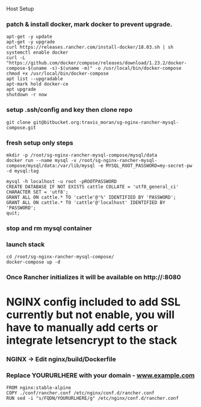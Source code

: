 Host Setup

### patch & install docker, mark docker to prevent upgrade.
```
apt-get -y update
apt-get -y upgrade
curl https://releases.rancher.com/install-docker/18.03.sh | sh
systemctl enable docker
curl -L "https://github.com/docker/compose/releases/download/1.23.2/docker-compose-$(uname -s)-$(uname -m)" -o /usr/local/bin/docker-compose
chmod +x /usr/local/bin/docker-compose
apt list --upgradable
apt-mark hold docker-ce
apt upgrade
shutdown -r now
```

### setup .ssh/config and key then clone repo
```
git clone git@bitbucket.org:travis_moran/sg-nginx-rancher-mysql-compose.git
```

### fresh setup only steps
```
mkdir -p /root/sg-nginx-rancher-mysql-compose/mysql/data
docker run --name mysql -v /root/sg-nginx-rancher-mysql-compose/mysql/data:/var/lib/mysql -e MYSQL_ROOT_PASSWORD=my-secret-pw -d mysql:tag

mysql -h localhost -u root -pROOTPASSWORD 
CREATE DATABASE IF NOT EXISTS cattle COLLATE = 'utf8_general_ci' CHARACTER SET = 'utf8';
GRANT ALL ON cattle.* TO 'cattle'@'%' IDENTIFIED BY 'PASSWORD';
GRANT ALL ON cattle.* TO 'cattle'@'localhost' IDENTIFIED BY 'PASSWORD';
quit;
```

### stop and rm mysql container

### launch stack
```
cd /root/sg-nginx-rancher-mysql-compose/
docker-compose up -d
```

### Once Rancher initializes it will be available on http://<hostip>:8080

# NGINX config included to add SSL currently but not enable, you will have to manually add certs or integrate letsencrypt to the stack

### NGINX -> Edit nginx/build/Dockerfile
### Replace YOURURLHERE with your domain - www.example.com

```
FROM nginx:stable-alpine
COPY ./conf/rancher.conf /etc/nginx/conf.d/rancher.conf
RUN sed -i "s/FQDN/YOURURLHERE/g" /etc/nginx/conf.d/rancher.conf
```